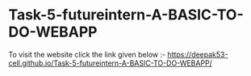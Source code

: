 # Task-5-futureintern-A-BASIC-TO-DO-WEBAPP

To visit the website click the link given below :-
https://deepak53-cell.github.io/Task-5-futureintern-A-BASIC-TO-DO-WEBAPP/
